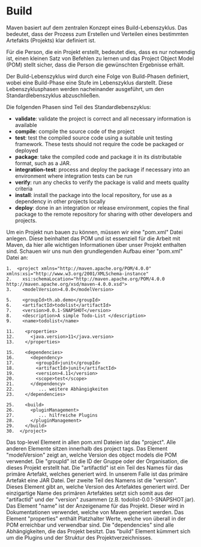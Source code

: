 # Build
Maven basiert auf dem zentralen Konzept eines Build-Lebenszyklus. Das bedeutet, dass der Prozess zum Erstellen und Verteilen eines bestimmten Artefakts (Projekts) klar definiert ist.

Für die Person, die ein Projekt erstellt, bedeutet dies, dass es nur notwendig ist, einen kleinen Satz von Befehlen zu lernen und das Project Object Model (POM) stellt sicher, dass die Person die gewünschten Ergebnisse erhält.

Der Build-Lebenszyklus wird durch eine Folge von Build-Phasen definiert, wobei eine Build-Phase eine Stufe im Lebenszyklus darstellt. Diese Lebenszyklusphasen werden nacheinander ausgeführt, um den Standardlebenszyklus abzuschließen.

Die folgenden Phasen sind Teil des Standardlebenszyklus:
-   **validate**: validate the project is correct and all necessary information is available
-   **compile**: compile the source code of the project
-   **test**: test the compiled source code using a suitable unit testing framework. These tests should not require the code be packaged or deployed
-   **package**: take the compiled code and package it in its distributable format, such as a JAR.
-   **integration-test**: process and deploy the package if necessary into an environment where integration tests can be run
-   **verify**: run any checks to verify the package is valid and meets quality criteria
-   **install**: install the package into the local repository, for use as a dependency in other projects locally
-   **deploy**: done in an integration or release environment, copies the final package to the remote repository for sharing with other developers and projects.

Um ein Projekt nun bauen zu können, müssen wir eine "pom.xml" Datei anlegen. Diese beinhaltet das POM und ist essenziell für die Arbeit mit Maven, da hier alle wichtigen Informationen über unser Projekt enthalten sind.
Schauen wir uns nun den grundlegenden Aufbau einer "pom.xml" Datei an:
```
1.  <project xmlns="http://maven.apache.org/POM/4.0.0" xmlns:xsi="http://www.w3.org/2001/XMLSchema-instance"
2.    xsi:schemaLocation="http://maven.apache.org/POM/4.0.0 http://maven.apache.org/xsd/maven-4.0.0.xsd">
3.    <modelVersion>4.0.0</modelVersion>

5.    <groupId>th.ab.demo</groupId>
6.    <artifactId>todolist</artifactId>
7.    <version>0.0.1-SNAPSHOT</version>
8.    <description>A simple Todo-List </description>
9.    <name>todolist</name>

11.    <properties>
12.      <java.version>11</java.version>
13.    </properties>

15.    <dependencies>
16.      <dependency>
17.        <groupId>junit</groupId>
18.        <artifactId>junit</artifactId>
19.        <version>4.11</version>
20.        <scope>test</scope>
21.      </dependency>
22.         ... weitere Abhängigkeiten
23.    </dependencies>

25.    <build>
26.      <pluginManagement>
27.         ... hilfreiche Plugins
28.      </pluginManagement>
29.    </build>
30.  </project>
```

Das top-level Element in allen pom.xml Dateien ist das "project". Alle anderen Elemente sitzen innerhalb des project tags. 
Das Element "modelVersion" zeigt an, welche Version des object models die POM verwendet. 
Die "groupId" ist die ID der Gruppe oder der Organisation, die dieses Projekt erstellt hat.
Die "artifactId" ist ein Teil des Names für das primäre Artefakt, welches generiert wird. In unserem Falle ist das primäre Artefakt eine JAR Datei. 
Der zweite Teil des Namens ist die "version". Dieses Element gibt an, welche Version des Artefaktes generiert wird. Der einzigartige Name des primären Artefaktes setzt sich somit aus der "artifactId" und der "version" zusammen (z.B. todolist-0.0.1-SNAPSHOT.jar).
Das Element "name" ist der Anzeigename für das Projekt. Dieser wird in Dokumentationen verwendet, welche von Maven generiert werden.
Das Element "properties" enthält Platzhalter Werte, welche von überall in der POM erreichbar und verwendbar sind.
Die "dependencies" sind alle Abhängigkeiten, die das Projekt besitzt.
Das "build" Element kümmert sich um die Plugins und der Struktur des Projektverzeichnisses.